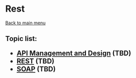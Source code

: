 <H1>Rest</h1>

[Back to main menu](../../README.md)

<h2>

Topic list:
* [API Management and Design](education/APIManagementAndDesign.md) (TBD)
* [REST](education/REST.md) (TBD)
* [SOAP](education/SOAP.md) (TBD)

</h2>